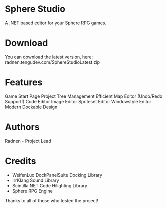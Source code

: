 Sphere Studio
=============

A .NET based editor for your Sphere RPG games.

Download
========

You can download the latest version, here:
radnen.tengudev.com/SphereStudioLatest.zip

Features
========

Game Start Page
Project Tree Management
Efficient Map Editor (Undo/Redo Support!)
Code Editor
Image Editor
Spriteset Editor
Windowstyle Editor
Modern Dockable Design

Authors
=======
Radnen - Project Lead

Credits
=======

 - WeifenLuo DockPanelSuite Docking Library
 - IrrKlang Sound Library
 - Scintilla.NET Code Hilighting Library
 - Sphere RPG Engine

Thanks to all of those who tested the project!
